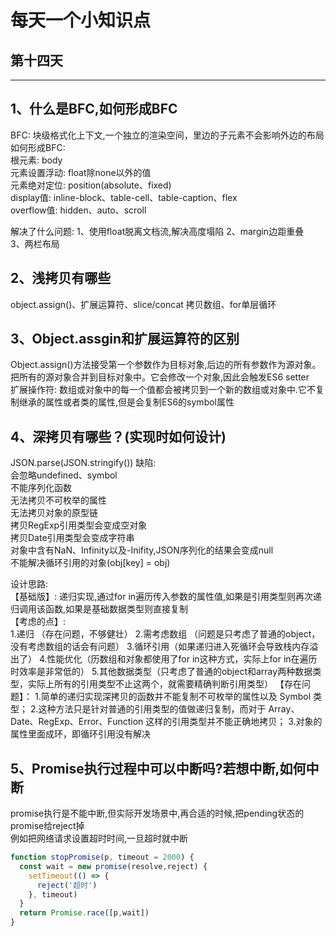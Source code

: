 # 每天一个小知识点
## 第十四天 
---

## 1、什么是BFC,如何形成BFC
BFC: 块级格式化上下文,一个独立的渲染空间，里边的子元素不会影响外边的布局  
如何形成BFC:  
根元素: body  
元素设置浮动: float除none以外的值  
元素绝对定位: position(absolute、fixed)  
display值: inline-block、table-cell、table-caption、flex  
overflow值: hidden、auto、scroll 

解决了什么问题: 
1、使用float脱离文档流,解决高度塌陷
2、margin边距重叠  
3、两栏布局
## 2、浅拷贝有哪些
object.assign()、扩展运算符、slice/concat 拷贝数组、for单层循环
## 3、Object.assgin和扩展运算符的区别
Object.assign()方法接受第一个参数作为目标对象,后边的所有参数作为源对象。把所有的源对象合并到目标对象中。它会修改一个对象,因此会触发ES6 setter  
扩展操作符: 数组或对象中的每一个值都会被拷贝到一个新的数组或对象中.它不复制继承的属性或者类的属性,但是会复制ES6的symbol属性
## 4、深拷贝有哪些？(实现时如何设计)
JSON.parse(JSON.stringify())
缺陷:  
会忽略undefined、symbol  
不能序列化函数  
无法拷贝不可枚举的属性  
无法拷贝对象的原型链  
拷贝RegExp引用类型会变成空对象  
拷贝Date引用类型会变成字符串  
对象中含有NaN、Infinity以及-Inifity,JSON序列化的结果会变成null  
不能解决循环引用的对象(obj[key] = obj)  

设计思路:  
【基础版】: 递归实现,通过for in遍历传入参数的属性值,如果是引用类型则再次递归调用该函数,如果是基础数据类型则直接复制  
【考虑的点】:  
1.递归 （存在问题，不够健壮）
2.需考虑数组 （问题是只考虑了普通的object，没有考虑数组的话会有问题）
3.循环引用（如果递归进入死循环会导致栈内存溢出了）
4.性能优化（历数组和对象都使用了for in这种方式，实际上for in在遍历时效率是非常低的）
5.其他数据类型（只考虑了普通的object和array两种数据类型，实际上所有的引用类型不止这两个，就需要精确判断引用类型）
【存在问题】：
1.简单的递归实现深拷贝的函数并不能复制不可枚举的属性以及 Symbol 类型；
2.这种方法只是针对普通的引用类型的值做递归复制，而对于 Array、Date、RegExp、Error、Function 这样的引用类型并不能正确地拷贝；
3.对象的属性里面成环，即循环引用没有解决
## 5、Promise执行过程中可以中断吗?若想中断,如何中断
promise执行是不能中断,但实际开发场景中,再合适的时候,把pending状态的promise给reject掉  
例如把网络请求设置超时时间,一旦超时就中断  
```js
function stopPromise(p, timeout = 2000) {
  const wait = new promise(resolve,reject) {
    setTimeout(() => {
      reject('超时')
    }, timeout)
  }
  return Promise.race([p,wait])
}
```
